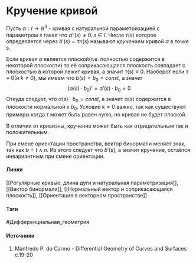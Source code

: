 # Кручение кривой
Пусть $\alpha:I\to\mathbb{R}^{3}$ - кривая с натуральной параметризацией с параметром $s$ такая что $\alpha''(s)\ne0,s\in I$. Число $\tau(s)$ которое определяется через $b'(s)=\tau n(s)$ называют *кручением* кривой $\alpha$ в точке $s$.

Если кривая $\alpha$ является плоской(т.е. полностью содержится в некоторой плоскости) то её соприкасающаяся плоскость совпадает с плоскостью в которой лежит кривая, а значит $\tau(s)\equiv0$. Наоборот если $\tau\equiv0$(и $k\ne0$), мы имеем что $b(s)=b_{0}=const$, а значит
$$
(\alpha(s)\cdot b_{0})'=\alpha'(s)\cdot b_{0}=0
$$
Откуда следует, что $\alpha(s)\cdot b_{0}=const$, а значит $\alpha(s)$ содержится в плоскости нормальной к $b_{0}$. Условие $k\ne0$ важно, так как существуют примеры когда $\tau$ может быть равен нулю, но кривая не будет плоской.

В отличии от кривизны, кручение может быть как отрицательным так и положительным. 

При смене ориентации пространства, вектор бинормали меняет знак, так как $b=t\wedge n$. Из этого следует что $b'(s)$, а значит кручение, остаётся инвариантным при смене ориентации.
#### Линки
 [[Регулярные кривые, длина дуги и натуральная параметризация]],
 [[Вектор бинормали]],
 [[Нормальный вектор и соприкасающаяся плоскость]],
 [[Ориентация в векторном пространстве]]
#### Тэги
 #Дифференциальная_геометрия 
#### Источники
 1. Manfredo P. do Carmo - Differential Geometry of Curves and Surfaces с.19-20
